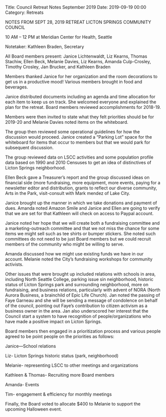 Title: Council Retreat Notes September 2019
Date: 2019-09-19 00:00
Category: Retreats

NOTES FROM SEPT 28, 2019 RETREAT LICTON SPRINGS COMMUNITY COUNCIL

10 AM – 12 PM at Meridian Center for Health, Seattle

Notetaker: Kathleen Braden, Secretary

All Board members present: Janice Lichtenwaldt, Liz Kearns, Thomas Stachiw, Ellen Beck, Melanie Davies, Liz Kearns, Amanda Culp-Crosley, Timothy Crosley, Jan Brucker, and Kathleen Braden

Members thanked Janice for her organization and the room decorations to get us in a productive mood!  Various members brought in food and beverages.

Janice distributed documents including an agenda and time allocation for each item to keep us on track. She welcomed everyone and explained the plan for the retreat. Board members reviewed accomplishments for 2018-19.

Members were then invited to state what they felt priorities should be for 2019-20 and Melanie Davies noted items on the whiteboard.

The group then reviewed some operational guidelines for how the discussion would proceed.  Janice created a “Parking Lot” space for the whiteboard for items that occur to members but that we would park for subsequent discussion.

The group reviewed data on LSCC activities and some population profile data based on 1990 and 2010 Censuses to get an idea of distinctives of Licton Springs neighborhood.

Ellen Beck gave a Treasurer’s report and the group discussed ideas on financial side (more fundraising, more equipment, more events, paying for a newsletter editor and distribution, grants to reflect our diverse community, Arts in the Park, visit-consult with Mark mendez of Lake City.

Janice brought up the manner in which we take donations and payment of dues.  Amanda noted Amazon Smile and Janice and Ellen are going to verify that we are set for that  Kathleen will check on access to Paypal account.

Janice noted her hope that we will create both a fundraising committee and a marketing-outreach committee and that we not miss the chance for some items we might sell such as tee shirts or bumper stickers. She noted such committees do not need to be just Board members but we could recruit members of the community who might be willing to serve.

Amanda discussed how we might use existing funds we have in our account.  Melanie noted the City’s fundraising workshops for community activists.

Other issues that were brought up included relations with schools in area, including North Seattle College, parking issue sin neighborhood, historic status of Licton Springs park and surrounding neighborhood, more on fundraising, and business relations, particularly with advent of NORA (North Aurora Business, a brainchild of Epic Life Church). Jan noted the passing of Faye Garneau and she will be sending a message of condolence on behalf of the council, pointing out Faye’s contribution to citizen activism as a business owner in the area.  Jan also underscored her interest that the Council start a system to have recognition of people/organizations who have made a positive impact on Licton Springs.

Board members then engaged in a prioritization process and various people agreed to be point people on the priorities as follows:

Janice—School relations

Liz- Licton Springs historic status (park, neighborhood)

Melanie- representing LSCC to other meetings and organizations

Kathleen & Thomas- Recruiting more Board members

Amanda- Events

Tim- engagement & efficiency for monthly meetings

Finally, the Board voted to allocate $400 to Melanie to support the upcoming Halloween event.
